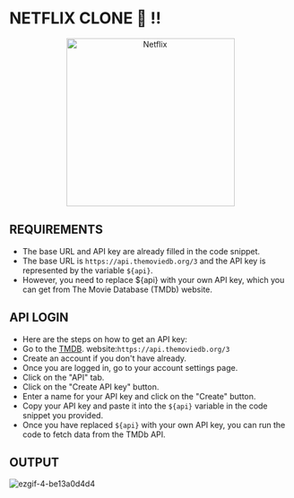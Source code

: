# NETFLIX  CLONE 🚀 !!

<div align="center">
 
  </a>

<section style="display:flex;justify-content:space-around;align-items:center;">
<a href="https://netflix.com/" target="_blank"><img alt="Netflix" width="300px" src="https://user-images.githubusercontent.com/9529847/200143140-67eec42b-fada-4c48-8183-6e3cd650a674.png" /></a>
</section>
</div>

## REQUIREMENTS
- The base URL and API key are already filled in the code snippet.
- The base URL is ```https://api.themoviedb.org/3``` and the API key is represented by the variable ```${api}```.
- However, you need to replace ${api} with your own API key, which you can get from The Movie Database (TMDb) website.


## API LOGIN
- Here are the steps on how to get an API key:
- Go to the [TMDB](https://www.themoviedb.org/). website:```https://api.themoviedb.org/3```
- Create an account if you don't have already.
- Once you are logged in, go to your account settings page.
- Click on the "API" tab.
- Click on the "Create API key" button.
- Enter a name for your API key and click on the "Create" button.
- Copy your API key and paste it into the ```${api}``` variable in the code snippet you provided.
- Once you have replaced ```${api}``` with your own API key, you can run the code to fetch data from the TMDb API.



## OUTPUT

![ezgif-4-be13a0d4d4](https://github.com/saiteja-4444/Netflix/assets/140083199/67a0a319-3165-4ded-b5e1-183ed083d0c1)

